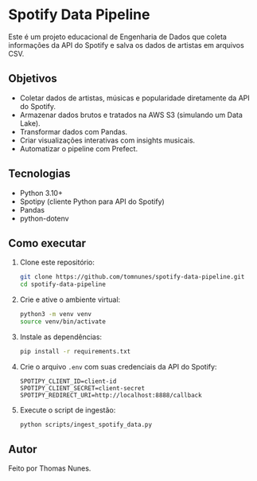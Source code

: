 # Spotify Data Pipeline

Este é um projeto educacional de Engenharia de Dados que coleta informações da API do Spotify e salva os dados de artistas em arquivos CSV.

## Objetivos

- Coletar dados de artistas, músicas e popularidade diretamente da API do Spotify.
- Armazenar dados brutos e tratados na AWS S3 (simulando um Data Lake).
- Transformar dados com Pandas.
- Criar visualizações interativas com insights musicais.
- Automatizar o pipeline com Prefect.

## Tecnologias

- Python 3.10+
- Spotipy (cliente Python para API do Spotify)
- Pandas
- python-dotenv

## Como executar

1. Clone este repositório:
   ```bash
   git clone https://github.com/tomnunes/spotify-data-pipeline.git
   cd spotify-data-pipeline
   ```

2. Crie e ative o ambiente virtual:
   ```bash
   python3 -m venv venv
   source venv/bin/activate
   ```

3. Instale as dependências:
   ```bash
   pip install -r requirements.txt
   ```

4. Crie o arquivo `.env` com suas credenciais da API do Spotify:
   ```
   SPOTIPY_CLIENT_ID=client-id
   SPOTIPY_CLIENT_SECRET=client-secret
   SPOTIPY_REDIRECT_URI=http://localhost:8888/callback
   ```

5. Execute o script de ingestão:
   ```bash
   python scripts/ingest_spotify_data.py
   ```

## Autor
Feito por Thomas Nunes.
